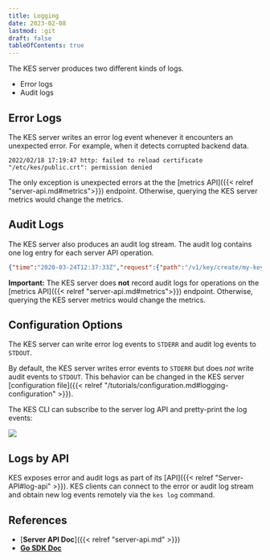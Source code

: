```yaml
---
title: Logging
date: 2023-02-08
lastmod: :git
draft: false
tableOfContents: true
---
```


The KES server produces two different kinds of logs.

- Error logs
- Audit logs

## Error Logs

The KES server writes an error log event whenever it encounters an unexpected error.
For example, when it detects corrupted backend data.

```
2022/02/18 17:19:47 http: failed to reload certificate "/etc/kes/public.crt": permission denied
```

The only exception is unexpected errors at the the [metrics API]({{< relref "server-api.md#metrics">}}) endpoint. 
Otherwise, querying the KES server metrics would change the metrics. 

## Audit Logs

The KES server also produces an audit log stream. 
The audit log contains one log entry for each server API operation.

```json
{"time":"2020-03-24T12:37:33Z","request":{"path":"/v1/key/create/my-key","identity":"dd46485bedc9ad2909d2e8f9017216eec4413bc5c64b236d992f7ec19c843c5f"},"response":{"code":200, "time":12106}}
```

**Important:** The KES server does **not** record audit logs for operations on the [metrics API]({{< relref "server-api.md#metrics">}}) endpoint. 
Otherwise, querying the KES server metrics would change the metrics.

## Configuration Options

The KES server can write error log events to `STDERR` and audit log events to `STDOUT`.

By default, the KES server writes error events to `STDERR` but does _not_ write audit events to `STDOUT`.
This behavior can be changed in the KES server [configuration file]({{< relref "/tutorials/configuration.md#logging-configuration" >}}).

The KES CLI can subscribe to the server log API and pretty-print the log events:

![](https://raw.githubusercontent.com/wiki/minio/kes/images/KES-audit-log.png)

## Logs by API

KES exposes error and audit logs as part of its [API]({{< relref "Server-API#log-api" >}}).
KES clients can connect to the error or audit log stream and obtain new log events remotely via the `kes log` command.


## References

 - [**Server API Doc**]({{< relref "server-api.md" >}})
 - [**Go SDK Doc**](https://pkg.go.dev/github.com/minio/kes)